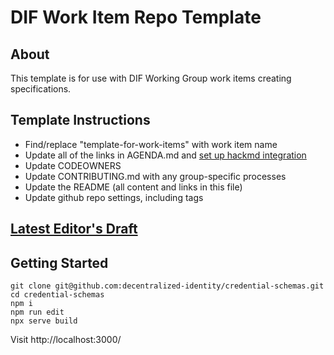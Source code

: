 # DIF Work Item Repo Template

## About

This template is for use with DIF Working Group work items creating specifications.

## Template Instructions

- Find/replace "template-for-work-items" with work item name
- Update all of the links in AGENDA.md and [set up hackmd integration](https://hackmd.io/c/tutorials/%2Fs%2Flink-with-github)
- Update CODEOWNERS
- Update CONTRIBUTING.md with any group-specific processes
- Update the README (all content and links in this file)
- Update github repo settings, including tags

## [Latest Editor's Draft](https://identity.foundation/credential-schemas/)

## Getting Started

```
git clone git@github.com:decentralized-identity/credential-schemas.git
cd credential-schemas
npm i
npm run edit
npx serve build
```

Visit http://localhost:3000/
